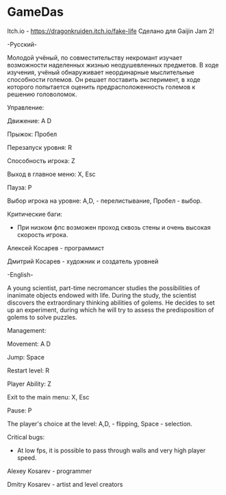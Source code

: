 # GameDas
Itch.io - https://dragonkruiden.itch.io/fake-life
Сделано для Gaijin Jam 2!

-Русский-

Молодой учёный, по совместительству некромант изучает возможности наделенных жизнью неодушевленных предметов.
В ходе изучения, учёный обнаруживает неординарные мыслительные способности големов. 
Он решает поставить эксперимент, в ходе которого попытается оценить предрасположенность големов к решению головоломок.

Управление:

Движение: A D

Прыжок: Пробел

Перезапуск уровня: R

Способность игрока: Z

Выход в главное меню: X, Esc

Пауза: P

Выбор игрока на уровне: A,D, - перелистывание, Пробел - выбор.

Критические баги:

- При низком фпс возможен проход сквозь стены и очень высокая скорость игрока.

Алексей Косарев - программист

Дмитрий Косарев - художник и создатель уровней


-English-

A young scientist, part-time necromancer studies the possibilities of inanimate objects endowed with life.
During the study, the scientist discovers the extraordinary thinking abilities of golems.
He decides to set up an experiment, during which he will try to assess the predisposition of golems to solve puzzles.

Management:

Movement: A D

Jump: Space

Restart level: R

Player Ability: Z

Exit to the main menu: X, Esc

Pause: P

The player's choice at the level: A,D, - flipping, Space - selection.

Critical bugs:

- At low fps, it is possible to pass through walls and very high player speed.

Alexey Kosarev - programmer

Dmitry Kosarev - artist and level creators



